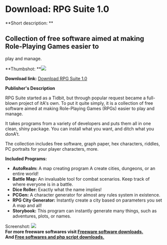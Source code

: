 # Download: RPG Suite 1.0

**Short description: **

## Collection of free software aimed at making Role-Playing Games easier to
play and manage.

  
**Thumbshot: **![](http://www.freewarefiles.com/screenshot/rpgsuite_md.jpg)   
  
**Download link:** [Download RPG Suite 1.0](http://freesoftwares.boysofts.com/RPG-Suite_program_60990.html)  
  

**Publisher's Description**  
  

RPG Suite started as a Tidbit, but through popular request became a full-blown
project of itA's own. To put it quite simply, it is a collection of free
software aimed at making Role-Playing Games (RPGs) easier to play and manage.

It takes programs from a variety of developers and puts them all in one clean,
shiny package. You can install what you want, and ditch what you donA't.

The collection includes free software, graph paper, hex characters, riddles,
PC portraits for your player characters, more.

**Included Programs:**

  * **AutoRealm:** A map creating program A create cities, dungeons, or an entire world! 
  * **Battle Map:** An invaluable tool for combat scenarios. Keep track of where everyone is in a battle. 
  * **Dice Roller:** Exactly what the name implies! 
  * **PCGen:** A character generator for almost any rules system in existence. 
  * **RPG City Generator:** Instantly create a city based on parameters you set A map and all! 
  * **Storybook:** This program can instantly generate many things, such as adventures, plots, or names. 

  
  
Screenshot: ![](http://www.freewarefiles.com/screenshot/rpgsuite.jpg)  
**For more freeware softwares visit [Freeware software downloads.](http://freesoftwares.boysofts.com/)**   
**And [Free softwares and php script downloads.](http://www.boysofts.com/)**


